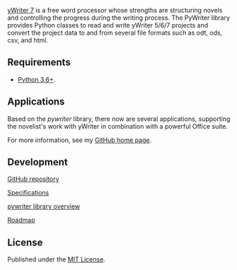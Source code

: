 [yWriter 7](http://www.spacejock.com/yWriter7.html) is a free word processor whose strengths are structuring novels and controlling the progress during the writing process. The PyWriter library provides Python classes to read and write yWriter 5/6/7 projects and convert the project data to and from several file formats such as odt, ods, csv, and html.


## Requirements

- [Python 3.6+](https://www.python.org). 

## Applications

Based on the  _pywriter_  library, there now are several applications, supporting the novelist's work with yWriter in combination with a powerful Office suite. 

For more information, see my [GitHub home page](https://peter88213.github.io).

## Development

[GitHub repository](https://github.com/peter88213/PyWriter)

[Specifications](devel/spec/index)

[pywriter library overview](devel/lib/pywriter)

[Roadmap](devel/roadmap)


## License

Published under the [MIT License](http://www.opensource.org/licenses/mit-license.php).